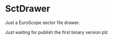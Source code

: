 # SctDrawer
Just a EuroScope sector file drawer.

Just waiting for publish the first binary version plz
